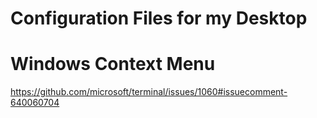 # Configuration Files for my Desktop

# Windows Context Menu
https://github.com/microsoft/terminal/issues/1060#issuecomment-640060704